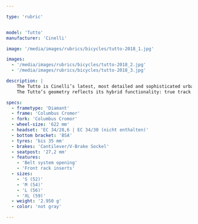 ```yaml
---

type: 'rubric'


model: 'Tutto'
manufacturer: 'Cinelli'

image: '/media/images/rubrics/bicycles/tutto-2018_1.jpg'

images:
  - '/media/images/rubrics/bicycles/tutto-2018_2.jpg'
  - '/media/images/rubrics/bicycles/tutto-2018_3.jpg'

description: |
    The Tutto is Cinelli’s latest, most detailed and sophisticated urban track bike ever. As the name implies it has been designed to do everything a rider might want to do on a track bike in a 21st century megacity. Thanks to its wealth of subtle, obsessive, design details the Tutto is able to effortlessly morph from messenger work bike with front racks to crit racer to single speed cyclo cross machine to indestructible belt-drive commuter according to the desires of its rider.
    The Tutto’s geometry reflects its hybrid functionality: true track angles but with clearance sufficient for larger tyres, as does its proprietary segmented TIG-welded fork which improves rigidity as well as the aggressive street-ready aesthetic of the bike.

specs:
  - frametype: 'Diamant'
  - frame: 'Columbus Cromor'
  - fork: 'Columbus Cromor'
  - wheel-size: '622 mm'
  - headset: 'EC 34/28,6 | EC 34/30 (nicht enthalten)'
  - bottom bracket: 'BSA'
  - tyres: 'bis 35 mm'
  - brakes: 'Cantilever/V-Brake Sockel'
  - seatpost: '27,2 mm'
  - features: 
    - 'Belt system opening' 
    - 'Front rack inserts'
  - sizes: 
    - 'S (52)'
    - 'M (54)'
    - 'L (56)'
    - 'XL (59)'
  - weight: '2.950 g'
  - color: 'not gray'

---
```

